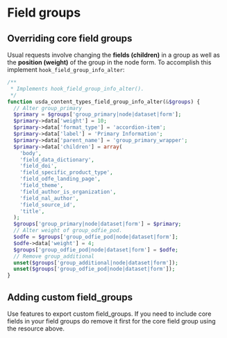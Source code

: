 # Field groups

## Overriding core field groups

Usual requests involve changing the **fields (children)**  in a group as well as the **position (weight)** of the group in the node form. To accomplish this implement `hook_field_group_info_alter`:

```php
/**
 * Implements hook_field_group_info_alter().
 */
function usda_content_types_field_group_info_alter(&$groups) {
  // Alter group_primary
  $primary = $groups['group_primary|node|dataset|form'];
  $primary->data['weight'] = 10;
  $primary->data['format_type'] = 'accordion-item';
  $primary->data['label'] = 'Primary Information';
  $primary->data['parent_name'] = 'group_primary_wrapper';
  $primary->data['children'] = array(
    'body',
    'field_data_dictionary',
    'field_doi',
    'field_specific_product_type',
    'field_odfe_landing_page',
    'field_theme',
    'field_author_is_organization',
    'field_nal_author',
    'field_source_id',
    'title',
  );
  $groups['group_primary|node|dataset|form'] = $primary;
  // Alter weight of group_odfie_pod.
  $odfe = $groups['group_odfie_pod|node|dataset|form'];
  $odfe->data['weight'] = 4;
  $groups['group_odfie_pod|node|dataset|form'] = $odfe;
  // Remove group_additional
  unset($groups['group_additional|node|dataset|form']);
  unset($groups['group_odfie_pod|node|dataset|form']);
}
```

## Adding custom field_groups

Use features to export custom field_groups. If you need to include core fields in your field groups do remove it first for the core field group using the resource above.
